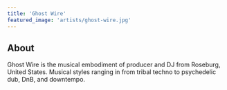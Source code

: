 ```yaml
---
title: 'Ghost Wire'
featured_image: 'artists/ghost-wire.jpg'
---
```


## About

Ghost Wire is the musical embodiment of producer and DJ from Roseburg, United States.
Musical styles ranging in from tribal techno to psychedelic dub, DnB, and downtempo.
